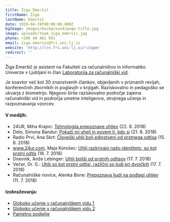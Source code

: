 ```yaml
---
title: Žiga Emeršič
firstName: Žiga
lastName: Emeršič
date: 2019-04-19T00:00:00.000Z
bgImage: images/background/page-title.jpg
image: uploads/team_ziga_emersic.jpg
phone: +386 40 461 991
email: ziga.emersic@fri.uni-lj.si
website: 'http://lrv.fri.uni-lj.si/~zigae'
redirect: ''
---
```

Žiga Emeršič je asistent na Fakulteti za računalništvo in informatiko Univerze v Ljubljani in član [Laboratorija za računalniški vid](https://www.fri.uni-lj.si/sl/laboratorij/lrv). 

Je soavtor več kot 30 znanstvenih člankov, objavljenih v priznanih revijah, konferenčnih zbornikih in poglavjih v knjigah. Raziskovalno in pedagoško se ukvarja z biometrijo. Njegovo širše raziskovalno področje zajema računalniški vid in področja umetne inteligence, strojnega učenja in razpoznavanja vzorcev.

#### V medijih:

* 24UR, Miha Krajnc: [Tehnologija prepoznave uhljev](https://www.24ur.com/video?video=62121936) (22. 8. 2018)
* Delo, Simona Bandur: [Pokaži mi uhelj in povem ti, kdo si](https://www.delo.si/magazin/zanimivosti/pokazi-mi-uhelj-in-povem-ti-kdo-si-83181.html) (21. 8. 2018)
* Radio Prvi, Ana Skrt: [Človeški uhlji bolj edinstveni od prstnega odtisa](https://radioprvi.rtvslo.si/2018/08/cloveski-uhlji-bolj-edinstveni-od-prstnega-odtisa/) (15. 8. 2018)
* www.24ur.com, Maja Korošec: [Uhlji razkrivajo našo identiteto, so kot prstni odtis](https://www.24ur.com/novice/znanost-in-tehnologija/uhlji-lahko-razkrijejo-naso-identiteto-so-kot-prstni-odtis.html?bl=1) (18. 7. 2018)
* Dnevnik, Anže Lebinger: [Uhlji boljši od prstnih odtisov](https://www.dnevnik.si/1042833348) (17. 7. 2018)
* Večer, Gr. G.: [Uhlji so kot prstni odtisi, različni so tudi pri dvojčkih](https://www.vecer.com/uhlji-so-kot-prstni-odtisi-razlicni-so-tudi-pri-dvojckih-6523668) (17. 7. 2018)
* Računalniške novice, Alenka Bone: [Prepoznava ljudi na podlagi uhljev](https://www.racunalniske-novice.com/novice/sporocila-za-javnost/prepoznava-ljudi-na-podlagi-uhljev.html) (11. 7. 2018)

#### Izobraževanja:

* [Globoko učenje v računalniškem vidu 1](https://akademijafri.si/izobrazevanja/za-podjetja/globoko-u%C4%8Denje-v-ra%C4%8Dunalni%C5%A1kem-vidu-1/)
* [Globoko učenje v računalniškem vidu 2](https://akademijafri.si/izobrazevanja/za-podjetja/globoko-u%C4%8Denje-v-ra%C4%8Dunalni%C5%A1kem-vidu-2/)
* [Pametno podjetje](https://akademijafri.si/izobrazevanja/za-podjetja/pametno_podjetje/)
